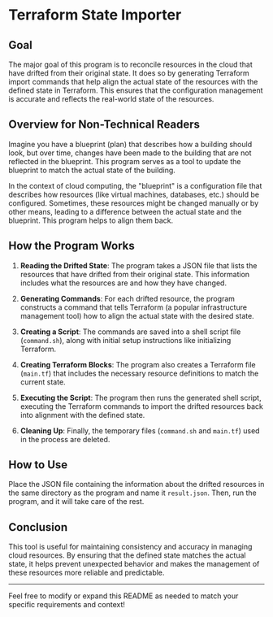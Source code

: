 # Terraform State Importer

## Goal

The major goal of this program is to reconcile resources in the cloud that have drifted from their original state. It does so by generating Terraform import commands that help align the actual state of the resources with the defined state in Terraform. This ensures that the configuration management is accurate and reflects the real-world state of the resources.

## Overview for Non-Technical Readers

Imagine you have a blueprint (plan) that describes how a building should look, but over time, changes have been made to the building that are not reflected in the blueprint. This program serves as a tool to update the blueprint to match the actual state of the building.

In the context of cloud computing, the "blueprint" is a configuration file that describes how resources (like virtual machines, databases, etc.) should be configured. Sometimes, these resources might be changed manually or by other means, leading to a difference between the actual state and the blueprint. This program helps to align them back.

## How the Program Works

1. **Reading the Drifted State**: The program takes a JSON file that lists the resources that have drifted from their original state. This information includes what the resources are and how they have changed.

2. **Generating Commands**: For each drifted resource, the program constructs a command that tells Terraform (a popular infrastructure management tool) how to align the actual state with the desired state.

3. **Creating a Script**: The commands are saved into a shell script file (`command.sh`), along with initial setup instructions like initializing Terraform.

4. **Creating Terraform Blocks**: The program also creates a Terraform file (`main.tf`) that includes the necessary resource definitions to match the current state.

5. **Executing the Script**: The program then runs the generated shell script, executing the Terraform commands to import the drifted resources back into alignment with the defined state.

6. **Cleaning Up**: Finally, the temporary files (`command.sh` and `main.tf`) used in the process are deleted.

## How to Use

Place the JSON file containing the information about the drifted resources in the same directory as the program and name it `result.json`. Then, run the program, and it will take care of the rest.

## Conclusion

This tool is useful for maintaining consistency and accuracy in managing cloud resources. By ensuring that the defined state matches the actual state, it helps prevent unexpected behavior and makes the management of these resources more reliable and predictable.

---

Feel free to modify or expand this README as needed to match your specific requirements and context!